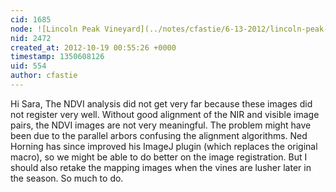 ```yaml
---
cid: 1685
node: ![Lincoln Peak Vineyard](../notes/cfastie/6-13-2012/lincoln-peak-vineyard)
nid: 2472
created_at: 2012-10-19 00:55:26 +0000
timestamp: 1350608126
uid: 554
author: cfastie
---
```


Hi Sara,
The NDVI analysis did not get very far because these images did not register very well. Without good alignment of the NIR and visible image pairs, the NDVI images are not very meaningful. The problem might have been due to the parallel arbors confusing the alignment algorithms. Ned Horning has since improved his ImageJ plugin (which replaces the original macro), so we might be able to do better on the image registration. But I should also retake the mapping images when the vines are lusher later in the  season. So much to do.
